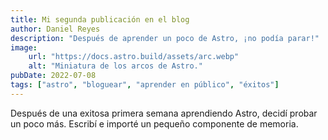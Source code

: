 ```yaml
---
title: Mi segunda publicación en el blog
author: Daniel Reyes
description: "Después de aprender un poco de Astro, ¡no podía parar!"
image:
    url: "https://docs.astro.build/assets/arc.webp"
    alt: "Miniatura de los arcos de Astro."
pubDate: 2022-07-08
tags: ["astro", "bloguear", "aprender en público", "éxitos"]
---
```

Después de una exitosa primera semana aprendiendo Astro, decidí probar un poco más. Escribí e importé un pequeño componente de memoria.